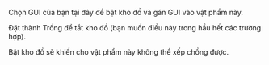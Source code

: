 Chọn GUI của bạn tại đây để bật kho đồ và gán GUI vào vật phẩm này.

Đặt thành Trống để tắt kho đồ (bạn muốn điều này trong hầu hết các trường hợp).

Bật kho đồ sẽ khiến cho vật phẩm này không thể xếp chồng được.